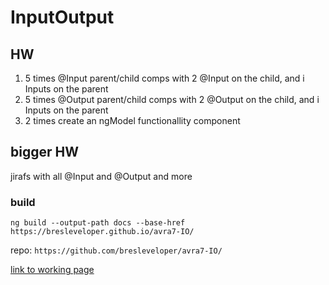 # InputOutput


## HW

1. 5 times @Input parent/child comps with 2 @Input on the child, and i Inputs on the parent
2. 5 times @Output parent/child comps with 2 @Output on the child, and i Inputs on the parent
3. 2 times create an ngModel functionallity component

## bigger HW 
jirafs with all @Input and @Output and more


### build

`ng build --output-path docs --base-href https://bresleveloper.github.io/avra7-IO/`

repo: `https://github.com/bresleveloper/avra7-IO/`


[link to working page](https://bresleveloper.github.io/avra7-IO/)